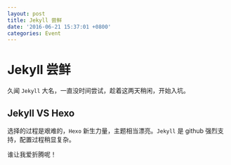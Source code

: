 ```yaml
---
layout: post
title: Jekyll 尝鲜
date: '2016-06-21 15:37:01 +0800'
categories: Event
---
```


# Jekyll 尝鲜

久闻 `Jekyll` 大名，一直没时间尝试，趁着这两天稍闲，开始入坑。

## Jekyll VS Hexo

选择的过程是艰难的，`Hexo` 新生力量，主题相当漂亮。`Jekyll` 是 github 强烈支持，配置过程稍显复杂。

谁让我爱折腾呢！
